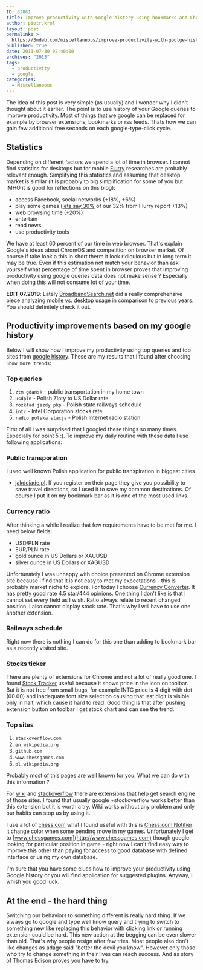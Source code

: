 ```yaml
---
ID: 62861
title: Improve productivity with Google history using bookmarks and Chrome extensions
author: piotr.krol
layout: post
permalink: >
  https://3mdeb.com/miscellaneous/improve-productivity-with-goolge-history-using-bookmarks-and-chrome-extensions/
published: true
date: 2013-07-30 02:40:00
archives: "2013"
tags:
  - productivity
  - google
categories:
  - Miscellaneous
---
```

<p class=intro>
The idea of this post is very simple (as usually)  and I wonder why I didn't thought
about it earlier. The point is to use history of your Google queries to improve
productivity. Most of things that we google can be replaced for example by browser
extensions, bookmarks or rss feeds. Thats how we can gain few additional free seconds on
each google-type-click cycle.
</p>

## Statistics

Depending on different factors we spend a lot of time in browser. I cannot find
statistics for desktops but for mobile [Flurry](http://blog.flurry.com/bid/95723/Flurry-Five-Year-Report-It-s-an-App-World-The-Just-Web-Lives-in-It)
researches are probably relevant enough. Simplifying this statistics and assuming that desktop market
is similar (it is probably to big simplification for some of you but IMHO it is
good for reflections on this blog):

- access Facebook, social networks (+18%, +6%)
- play some games ([lets say 30%](http://allthingsd.com/20130325/a-look-ahead-at-gdc-its-mobile-vs-consoles-in-fight-for-game-developers-attention/) of our 32% from Flurry report +13%)
- web browsing time (+20%)
- entertain
- read news
- use productivity tools

We have at least 60 percent of our time in web browser. That's explain Google's
ideas about ChromOS and competition on browser market. Of course if take look a
this in short therm it look ridiculous but in long term it may be true. Even if this estimation
not match your behavior than ask yourself what percentage of time spent in
browser proves that improving productivity using google queries data does not
make sense ? Especially when doing this will not consume lot of your time.

**EDIT 07.2019**: Lately [BroadbandSearch.net](https://www.broadbandsearch.net)
did a really comprehensive piece analyzing [mobile vs. desktop usage](https://www.broadbandsearch.net/blog/mobile-desktop-internet-usage-statistics#post-navigation-1)
in comparison to previous years. You should definitely check it out.

## Productivity improvements based on my google history
Below I will show how I improve my productivity using top queries and top sites
from [google history](https://history.google.com/history/). These are my results
that I found after choosing `Show more trends`:

### Top queries

1. `ztm gdańsk`          - public transportation in my home town
2. `usdpln`              - Polish Zloty to US Dollar rate
3. `rozkład jazdy pkp`   - Polish state railways schedule
4. `intc`                - Intel Corporation stocks rate
5. `radio polska stacja` - Polish Internet radio station

First of all I was surprised that I googled these things so many times. Especially
for point 5 :). To improve my daily routine with these data I use following
applications:

### Public transporation
I used well known Polish application for public transpiration in biggest cities
- [jakdojade.pl](http://jakdojade.pl/). If you register on their page they give
you possibility to save travel directions, so I used it to save my common
destinations. Of course I put it on my bookmark bar as it is one of the most
used links.

### Currency ratio
After thinking a while I realize that few requirements have to be met for me.
I need below fields:

- USD/PLN rate
- EUR/PLN rate
- gold ounce in US Dollars or XAUUSD
- silver ounce in US Dollars or XAGUSD

Unfortunately I was unhappy with choice presented on Chrome extension site
because I find that it is not easy to met my expectations - this is probably
market niche to explore. For today I choose [Currency Converter](https://chrome.google.com/webstore/detail/currency-converter/lncdobdbibdgoiohgnflmjajfphcnakg).
It has pretty good rate 4.5 star/444 opinions. One thing I don't like is that I
cannot set every field as I wish. Ratio always relate to recent changed position.
I also cannot display stock rate. That's why I will have to use one another
extension.

### Railways schedule
Right now there is nothing I can do for this one than adding to bookmark bar as
a recently visited site.

### Stocks ticker
There are plenty of extensions for Chrome and not a lot of really good one. I
found [Stock Tracker](https://chrome.google.com/webstore/detail/stock-tracker/gphdmnilpmjaioploikmbpgkjfbagidf)
useful because it shows price in the icon on toolbar. But it is not free from
small bugs, for example INTC price is 4 digit with dot (00.00) and inadequate
font size selection causing that last digit is visible only in half, which cause
it hard to read. Good thing is that after pushing extension button on toolbar I
get stock chart and can see the trend.

### Top sites
1. `stackoverflow.com`
2. `en.wikipedia.org`
3. `github.com`
4. `www.chessgames.com`
5. `pl.wikipedia.org`

Probably most of this pages are well known for you. What we can do with this
information ?

For
[wiki](https://chrome.google.com/webstore/detail/lookup-companion-for-wiki/dhgpkiiipkgmckicafkhcihkcldbdeej) and [stackoverflow](https://chrome.google.com/webstore/detail/search-stackoverflow/gmdolelhfhbldobljhbhdgljbajhfilj) there are extensions that help get search engine of
those sites. I found that usually google +stockoverflow works better than this
extension but it is worth a try. Wiki works without any problem and only our
habits can stop us by using it.

I use a lot of [chess.com](http://www.chess.com) what I found useful with this
is [Chess.com Notifier](https://chrome.google.com/webstore/detail/chesscom-notifier/khihkgdcfbjdnfgalkjnimbmofnhhpho)
it change color when some pending move in my games. Unfortunately I get to
[www.chessgames.com](http://www.chessgames.com) though google looking for
particular position in game - right now I can't find easy way to improve this
other than paying for access to good database with defined interface or using my
own database.

I'm sure that you have some clues how to improve your productivity using Google
history or you will find application for suggested plugins. Anyway, I whish you
good luck.

## At the end - the hard thing
Switching our behaviors to something different is really hard thing. If we
always go to google and type well know query and trying to switch to something
new like replacing this behavior with clicking link or running extension could
be hard. This new action at the begging can be even slower than old. That's why
people resign after few tries. Most people also don't like changes as adage said
"better the devil you know". However only those who try to change something in
their lives can reach success. And as story of Thomas Edison proves you have to
try.
